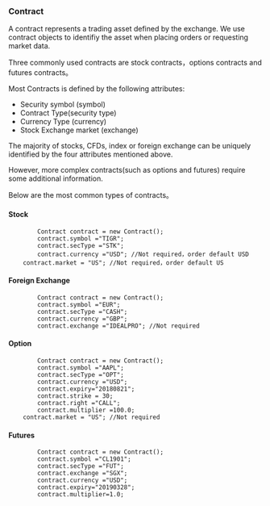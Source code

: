 ### Contract

A contract represents a trading asset defined by the exchange. We use contract objects to identifiy the asset when placing orders or requesting market data.

Three commonly used contracts are stock contracts，options contracts and futures contracts。

Most Contracts is defined by the following attributes:

* Security symbol (symbol)
* Contract Type(security type)
* Currency Type (currency)
* Stock Exchange market (exchange)

The majority of stocks, CFDs, index or foreign exchange can be uniquely identified by the four attributes mentioned above.

However, more complex contracts(such as options and futures) require some additional information.

Below are the most common types of contracts。

#### Stock

```
        Contract contract = new Contract();
        contract.symbol ="TIGR";
        contract.secType ="STK";
        contract.currency ="USD"; //Not required，order default USD
	contract.market = "US"; //Not required，order default US
```


#### Foreign Exchange

```
        Contract contract = new Contract();
        contract.symbol ="EUR";
        contract.secType ="CASH";
        contract.currency ="GBP";
        contract.exchange ="IDEALPRO"; //Not required
```



#### Option

```
        Contract contract = new Contract();
        contract.symbol ="AAPL";
        contract.secType ="OPT";
        contract.currency ="USD";
        contract.expiry="20180821";
        contract.strike = 30;
        contract.right ="CALL";
        contract.multiplier =100.0;
	contract.market = "US"; //Not required
```

#### Futures

```
        Contract contract = new Contract();
        contract.symbol ="CL1901";
        contract.secType ="FUT";
        contract.exchange ="SGX";
        contract.currency ="USD";
        contract.expiry="20190328";
        contract.multiplier=1.0;
```

